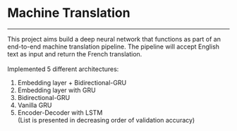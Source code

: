# Machine Translation
---
This project aims build a deep neural network that functions as part of an end-to-end machine translation pipeline. The pipeline will accept English text as input and return the French translation. <br><br>
Implemented 5 different architectures: <br>
1) Embedding layer + Bidirectional-GRU <br>
2) Embedding layer with GRU <br>
3) Bidirectional-GRU <br>
4) Vanilla GRU <br>
5) Encoder-Decoder with LSTM <br>
(List is presented in decreasing order of validation accuracy)
